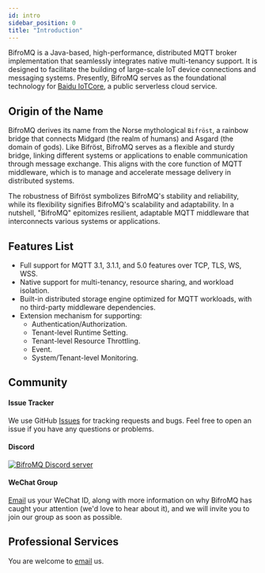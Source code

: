 ```yaml
---
id: intro
sidebar_position: 0
title: "Introduction"
---
```


BifroMQ is a Java-based, high-performance, distributed MQTT broker implementation that seamlessly integrates native multi-tenancy support. It is designed to facilitate the building of large-scale IoT device connections and messaging
systems. Presently, BifroMQ serves as the foundational technology for [Baidu IoTCore](https://cloud.baidu.com/product/iot.html), a public serverless cloud service.

## Origin of the Name

BifroMQ derives its name from the Norse mythological `Bifröst`, a rainbow bridge that connects Midgard (the realm of humans) and Asgard (the domain of gods). Like Bifröst, BifroMQ serves as a flexible and sturdy bridge, linking different
systems or applications to enable communication through message exchange. This aligns with the core function of MQTT middleware, which is to manage and accelerate message delivery in distributed systems.

The robustness of Bifröst symbolizes BifroMQ's stability and reliability, while its flexibility signifies BifroMQ's scalability and adaptability. In a nutshell, "BifroMQ" epitomizes resilient, adaptable MQTT middleware that interconnects
various systems or applications.

## Features List

* Full support for MQTT 3.1, 3.1.1, and 5.0 features over TCP, TLS, WS, WSS.
* Native support for multi-tenancy, resource sharing, and workload isolation.
* Built-in distributed storage engine optimized for MQTT workloads, with no third-party middleware dependencies.
* Extension mechanism for supporting:
    * Authentication/Authorization.
    * Tenant-level Runtime Setting.
    * Tenant-level Resource Throttling.
    * Event.
    * System/Tenant-level Monitoring.

## Community

#### **Issue Tracker**

We use GitHub [Issues](https://github.com/bifromqio/bifromq/issues) for tracking requests and bugs. Feel free to open an issue if you have any questions or problems.

#### **Discord**

<a href="https://discord.gg/Pfs3QRadRB"><img src="https://img.shields.io/discord/1115542029531885599?logo=discord&logoColor=white" alt="BifroMQ Discord server" /></a>

#### **WeChat Group**

[Email](mailto:hello@bifromq.io) us your WeChat ID, along with more information on why BifroMQ has caught your attention (we'd love to hear about it), and we will invite you to join our group as soon as possible.

## Professional Services

You are welcome to [email](mailto:hello@bifromq.io) us.